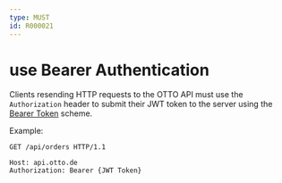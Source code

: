 ```yaml
---
type: MUST
id: R000021
---
```


# use Bearer Authentication

Clients resending HTTP requests to the OTTO API must use the `Authorization` header to submit their JWT token to the server using the [Bearer Token](https://tools.ietf.org/html/rfc6750#section-2.1) scheme. 

Example:

```plaintext
GET /api/orders HTTP/1.1

Host: api.otto.de
Authorization: Bearer {JWT Token}
```
